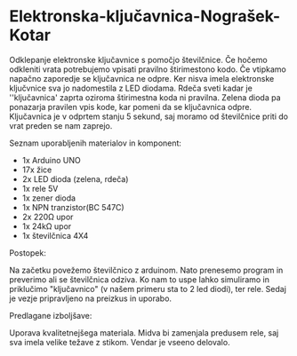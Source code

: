 # Elektronska-ključavnica-Nograšek-Kotar
Odklepanje elektronske ključavnice s pomočjo številčnice. Če hočemo odkleniti vrata potrebujemo vpisati pravilno štirimestono kodo. Če vtipkamo napačno zaporedje se ključavnica ne odpre. Ker nisva imela elektronske ključvnice sva jo nadomestila z LED diodama. Rdeča sveti kadar je ''ključavnica' zaprta oziroma štirimestna koda ni pravilna. Zelena dioda pa ponazarja pravilen vpis kode, kar pomeni da se ključavnica odpre. Ključavnica je v odprtem stanju 5 sekund, saj moramo od številčnice priti do vrat preden se nam zaprejo.

Seznam uporabljenih materialov in komponent:

- 1x Arduino UNO
- 17x žice
- 2x LED dioda (zelena, rdeča)
- 1x rele 5V
- 1x zener dioda 
- 1x NPN tranzistor(BC 547C)
- 2x 220Ω upor
- 1x 24kΩ upor
- 1x številčnica 4X4

Postopek:

Na začetku povežemo številčnico z arduinom. Nato prenesemo program in preverimo ali se številčnica odziva. Ko nam to uspe lahko simuliramo in priklučimo "ključavnico" (v našem primeru sta to 2 led diodi), ter rele. Sedaj je vezje pripravljeno na preizkus in uporabo.

Predlagane izboljšave:

Uporava kvalitetnejšega materiala. Midva bi zamenjala predusem rele, saj sva imela velike težave z stikom. Vendar je vseeno delovalo.
